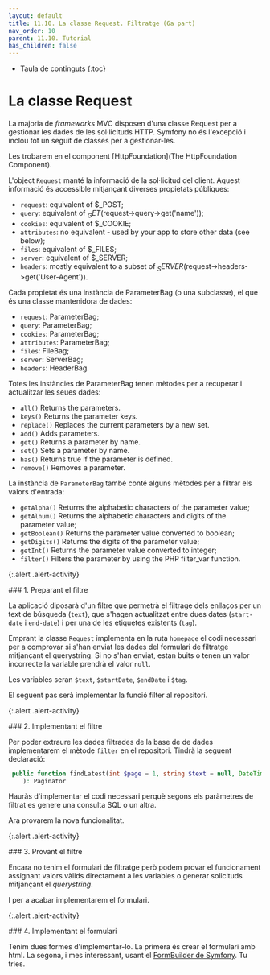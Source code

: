 ```yaml
---
layout: default
title: 11.10. La classe Request. Filtratge (6a part)
nav_order: 10
parent: 11.10. Tutorial
has_children: false 
---
```


* Taula de continguts
{:toc}

# La classe Request

La majoria de _frameworks_ MVC disposen d'una classe Request per a gestionar les dades de les sol·licituds HTTP. Symfony no és l'excepció i inclou tot un seguit de classes per a gestionar-les.


Les trobarem en el component [HttpFoundation](The HttpFoundation Component).

L'object `Request` manté la informació de la sol·licitud del client. Aquest informació és accessible mitjançant diverses propietats públiques:

 * `request`: equivalent of $_POST;
 * `query`: equivalent of $_GET ($request->query->get('name'));
 * `cookies`: equivalent of $_COOKIE;
 * `attributes`: no equivalent - used by your app to store other data (see below);
 * `files`: equivalent of $_FILES;
 * `server`: equivalent of $_SERVER;
 * `headers`: mostly equivalent to a subset of $_SERVER ($request->headers->get('User-Agent')).

Cada propietat és una instància de ParameterBag (o una subclasse), el que és una classe mantenidora de dades:

 * `request`: ParameterBag;
 * `query`: ParameterBag;
 * `cookies`: ParameterBag;
 * `attributes`: ParameterBag;
 * `files`: FileBag;
 * `server`: ServerBag;
 * `headers`: HeaderBag.

Totes les instàncies de ParameterBag tenen mètodes per a recuperar i actualitzar les seues dades:

 * `all()`
   Returns the parameters.
 * `keys()`
   Returns the parameter keys.
 * `replace()`
   Replaces the current parameters by a new set.
 * `add()`
   Adds parameters.
 * `get()`
   Returns a parameter by name.
 * `set()`
   Sets a parameter by name.
 * `has()`
   Returns true if the parameter is defined.
 * `remove()`
   Removes a parameter.

La instància de `ParameterBag` també conté alguns mètodes per a filtrar els valors d'entrada:

 * `getAlpha()`
    Returns the alphabetic characters of the parameter value;
 * `getAlnum()`
    Returns the alphabetic characters and digits of the parameter value;
 * `getBoolean()`
    Returns the parameter value converted to boolean;
 * `getDigits()`
    Returns the digits of the parameter value;
 * `getInt()`
    Returns the parameter value converted to integer;
 * `filter()`
    Filters the parameter by using the PHP filter_var function.

{:.alert .alert-activity}
<div markdown="1">
### 1. Preparant el filtre

La aplicació diposarà d'un filtre que permetrà el filtrage dels enllaços per un text de búsqueda (`text`), que s'hagen actualitzat entre dues dates (`start-date` i `end-date`) i per una de les etiquetes existents (`tag`).

Emprant la classe `Request` implementa en la ruta `homepage` el codi necessari per a comprovar si s'han enviat les dades del formulari de filtratge mitjançant el querystring. Si no s'han enviat, estan buits o tenen un valor incorrecte la variable prendrà el valor `null`.

Les variables seran `$text`, `$startDate`, `$endDate` i `$tag`.
</div>

El seguent pas serà implementar la funció filter al repositori.

{:.alert .alert-activity}
<div markdown="1">
### 2. Implementant el filtre

Per poder extraure les dades filtrades de la base de de dades implementarem el mètode `filter` en el repositori. Tindrà la seguent declaració:
```php
 public function findLatest(int $page = 1, string $text = null, DateTime $startDate = null, DateTime $endDate = null
    ): Paginator
```
Hauràs d'implementar el codi necessari perquè segons els paràmetres de filtrat es genere una consulta SQL o un altra.
</div>

Ara provarem la nova funcionalitat.

{:.alert .alert-activity}
<div markdown="1">
### 3. Provant el filtre

Encara no tenim el formulari de filtratge però podem provar el funcionament assignant valors vàlids directament a les variables o generar solicituds mitjançant el _querystring_.
</div>

I per a acabar implementarem el formulari.

{:.alert .alert-activity}
<div markdown="1">
### 4. Implementant el formulari

Tenim dues formes d'implementar-lo. La primera és crear el formulari amb html. La segona, i mes interessant, usant el [FormBuilder de Symfony](https://symfony.com/doc/current/form/without_class.html). Tu tries.
</div>












